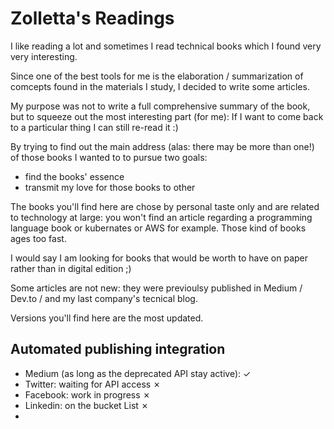 # Zolletta's Readings


I like reading a lot and sometimes I read technical books which I found very very interesting. 

Since one of the best tools for me is the elaboration / summarization of comcepts found in the materials I study, I decided to write some articles.

My purpose was not to write a full comprehensive summary of the book, but to squeeze out the most interesting part (for me): If I want to come back to a particular thing I can still re-read it :)

By trying to find out the main address (alas: there may be more than one!) of those books I wanted to to pursue two goals:

- find the books' essence
- transmit my love for those books to other 

The books you'll find here are chose by personal taste only and are related to technology at large: you won't find an article regarding a programming language book or kubernates or AWS for example. Those kind of books ages too fast.

I would say I am looking for books that would be worth to have on paper rather than in digital edition ;)


Some articles are not new: they were previoulsy published in Medium / Dev.to / and my last company's tecnical blog.

Versions you'll find here are the most updated.

## Automated publishing integration

- Medium (as long as the deprecated API stay active): ✓
- Twitter: waiting for API access ✗
- Facebook: work in progress ✗
- Linkedin: on the bucket List ✗
- 




